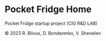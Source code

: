 # Pocket Fridge Home

Pocket Fridge startup project (CIG R&amp;D LAB)

© 2023 R. Bilous, D. Bondarenko, V. Sheveliev
